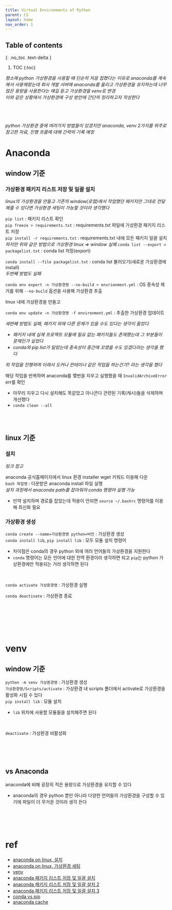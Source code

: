 ```yaml
---
title: Virtual Environments of Python
parent: CS
layout: home
nav_order: 1
---
```


## Table of contents
{: .no_toc .text-delta }
1. TOC
{:toc}


_평소에 python 가상환경을 사용할 때 단순히 처음 접했다는 이유로 anaconda를 계속해서 사용해왔는데 회사 개발 서버에 anaconda를 올리고 가상환경을 유지하는데 너무 많은 용량을 사용한다는 얘길 듣고 가상환경을 venv로 변경_
<br>
_이와 같은 상황에서 가상환경에 구성 방안에 간단히 정리하고자 작성한다_
<br><br><br><br><br>
_python 가상환경 중에 여러가지 방법들이 있겠지만 anaconda, venv 2가지를 위주로 참고한 자료, 진행 흐름에 대해 간략히 기록 예정_

# Anaconda
## window 기준
### 가상환경 패키지 리스트 저장 및 일괄 설치
_linux의 가상환경을 만들고 기존의 window(로컬)에서 작업했던 패키지만 그대로 전달해줄 수 있다면 가상환경 세팅이 가능할 것이라 생각했다_

`pip list` : 패키지 리스트 확인
<br>
`pip freeze > requirements.txt` : requirements.txt 파일에 가상환경 패키지 리스트 저장
<br>
`pip install -r requirements.txt` : requirements.txt 내에 모든 패키지 일괄 설치
<br>
_하지만 위와 같은 방법으로 가상환경 linux => window 실패_
`conda list --export > packagelist.txt` : conda list 저장(export)

`conda install --file packagelist.txt` : conda list 불러오기(새로운 가상환경에 install)
<br>
_두번째 방법도 실패_

`conda env export -n 가상환경명 --no-build > envrionment.yml` : OS 종속성 제거를 위해 `--no-build` 옵션을 사용해 가상환경 추출

linux 내에 가상환경을 만들고

`conda env update -n 가상환경명 -f environment.yml` : 추출한 가상환경 업데이트

_세번째 방법도 실패, 패키지 외에 다른 문제가 있을 수도 있다는 생각이 들었다_
  + _패키지 내에 실제 프로젝트 모듈에 필요 없는 패키지들도 존재했는데 그 부분들이 문제인가 싶었다_
  + _conda와 pip list가 달랐는데 종속성이 중간에 꼬였을 수도 있겠다라는 생각을 했다_
  
_위 작업을 진행하며 이래서 도커나 컨테이너 같은 작업을 하는건가? 라는 생각을 했다_

해당 작업을 반복하며 anaconda를 몇번을 지우고 실행했을 때 `InvalidArchiveError` err를 확인
  + 아무리 지우고 다시 설치해도 똑같았고 아나콘다 관련된 기록(캐시)들을 삭제하며 개선했다
  + `conda clean --all`

<br><br>
## linux 기준
### 설치
_링크 참고_

anaconda 공식홈페이지에서 linux 환경 installer wget 키워드 이용해 다운
<br>
`bash 파일명` : 다운받은 anaconda install 파일 실행
<br>
*설치 과정에서 anaconda path를 잡아줘야 conda 명령어 실행 가능*
  + 만약 설치하며 경로를 잡았는데 적용이 안되면 `source ~/.bashrc` 명령어를 이용해 최신화 필요
### 가상환경 생성
`conda create --name=가상환경명 python=버전` : 가상환경 생성
<br>
`conda install lib`, `pip install lib` : 모두 모듈 설치 명령어
  + 차이점은 conda의 경우 python 외에 여러 언어들의 가상환경을 지원한다
  + `conda` 명령어는 모든 언어에 대한 전역 환경이라 생각하면 되고 `pip`는 python 가상환경에만 적용되는 거라 생각하면 된다
<br>

`conda activate 가상환경명` : 가상환경 실행
<br>

`conda deactivate` : 가상환경 종료



<br><br><br><br><br>
# venv
## window 기준

`python -m venv 가상환경명` : 가상환경 생성
<br>
`가상환경명/Scripts/activate` : 가상환경 내 scripts 폴더에서 activate로 가상환경을 활성화 시킬 수 있다
<br>
`pip install lib` : 모듈 설치
  + `lib` 위치에 사용할 모듈들을 설치해주면 된다  
<br>

`deactivate` : 가상환경 비활성화
<br><br><br><br><br>
## vs Anaconda
anaconda에 비해 굉장히 적은 용량으로 가상환경을 유지할 수 있다
  + anaconda의 경우 python 뿐만 아니라 다양한 언어들의 가상환경을 구성할 수 있기에 파일이 더 무거운 것이라 생각 든다
<br><br><br><br><br>

# ref
- <a href="https://hello-bryan.tistory.com/441">anaconda on linux, 설치</a>
- <a href="https://hello-bryan.tistory.com/442">anaconda on linux, 가상환경 세팅</a>
- <a href="https://homubee.tistory.com/38">venv</a>
- <a href="https://heytech.tistory.com/296">anaconda 패키지 리스트 저장 및 일괄 설치</a>
- <a href="https://keepdev.tistory.com/27">anaconda 패키지 리스트 저장 및 일괄 설치 2</a>
- <a href="https://jjnomad.tistory.com/35">anaconda 패키지 리스트 저장 및 일괄 설치 3</a>
- <a href="https://cocobi.tistory.com/160">conda vs pip</a>
- <a href="https://github.com/conda/conda/issues/12235">anaconda cache</a>